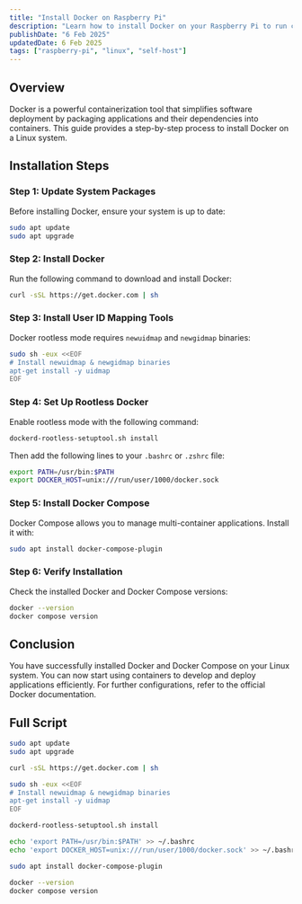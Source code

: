 ```yaml
---
title: "Install Docker on Raspberry Pi"
description: "Learn how to install Docker on your Raspberry Pi to run containerized applications and services."
publishDate: "6 Feb 2025"
updatedDate: 6 Feb 2025
tags: ["raspberry-pi", "linux", "self-host"]
---
```


## Overview

Docker is a powerful containerization tool that simplifies software deployment by packaging applications and their dependencies into containers. This guide provides a step-by-step process to install Docker on a Linux system.

## Installation Steps

### Step 1: Update System Packages

Before installing Docker, ensure your system is up to date:

```bash
sudo apt update
sudo apt upgrade
```

### Step 2: Install Docker

Run the following command to download and install Docker:

```bash
curl -sSL https://get.docker.com | sh
```

### Step 3: Install User ID Mapping Tools

Docker rootless mode requires `newuidmap` and `newgidmap` binaries:

```bash
sudo sh -eux <<EOF
# Install newuidmap & newgidmap binaries
apt-get install -y uidmap
EOF
```

### Step 4: Set Up Rootless Docker

Enable rootless mode with the following command:

```bash
dockerd-rootless-setuptool.sh install
```

Then add the following lines to your `.bashrc` or `.zshrc` file:

```bash
export PATH=/usr/bin:$PATH
export DOCKER_HOST=unix:///run/user/1000/docker.sock
```

### Step 5: Install Docker Compose

Docker Compose allows you to manage multi-container applications. Install it with:

```bash
sudo apt install docker-compose-plugin
```

### Step 6: Verify Installation

Check the installed Docker and Docker Compose versions:

```bash
docker --version
docker compose version
```

## Conclusion

You have successfully installed Docker and Docker Compose on your Linux system. You can now start using containers to develop and deploy applications efficiently. For further configurations, refer to the official Docker documentation.

## Full Script

```bash
sudo apt update
sudo apt upgrade

curl -sSL https://get.docker.com | sh

sudo sh -eux <<EOF
# Install newuidmap & newgidmap binaries
apt-get install -y uidmap
EOF

dockerd-rootless-setuptool.sh install

echo 'export PATH=/usr/bin:$PATH' >> ~/.bashrc
echo 'export DOCKER_HOST=unix:///run/user/1000/docker.sock' >> ~/.bashrc

sudo apt install docker-compose-plugin

docker --version
docker compose version
```
